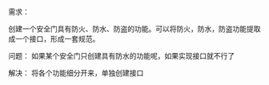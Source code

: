 需求：

创建一个安全门具有防火、防水、防盗的功能。可以将防火，防水，防盗功能提取成一个接口，形成一套规范。

问题：
如果某个安全门只创建具有防水的功能呢，如果实现接口就不行了

解决：
将各个功能细分开来，单独创建接口


